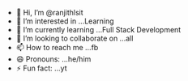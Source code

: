 - 👋 Hi, I’m @ranjithlsit
- 👀 I’m interested in ...Learning
- 🌱 I’m currently learning ...Full Stack Development
- 💞️ I’m looking to collaborate on ...all
- 📫 How to reach me ...fb
- 😄 Pronouns: ...he/him
- ⚡ Fun fact: ...yt

<!---
ranjithlsit/ranjithlsit is a ✨ special ✨ repository because its `README.md` (this file) appears on your GitHub profile.
You can click the Preview link to take a look at your changes.
--->
